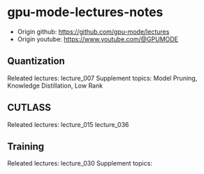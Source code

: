 # gpu-mode-lectures-notes
* Origin github: https://github.com/gpu-mode/lectures
* Origin youtube: https://www.youtube.com/@GPUMODE

## Quantization
Releated lectures: lecture_007
Supplement topics: Model Pruning, Knowledge Distillation, Low Rank 

## CUTLASS
Releated lectures: lecture_015 lecture_036

## Training
Releated lectures: lecture_030
Supplement topics: 
